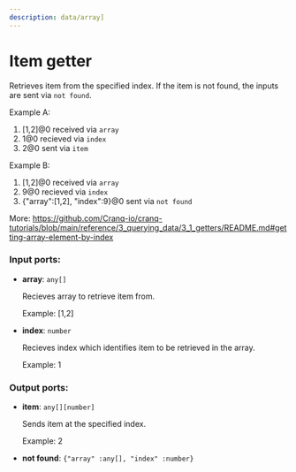 ```yaml
---
description: data/array]
---
```


# Item getter

Retrieves item from the specified index.
If the item is not found, the inputs are sent via `not found`.

Example A:
1. [1,2]@0  received via `array`
2. 1@0  recieved via `index`
3. 2@0  sent via `item`

Example B:
1. [1,2]@0  received via `array`
2. 9@0  recieved via `index`
3. {"array":[1,2], "index":9}@0  sent via `not found`

More:
https://github.com/Cranq-io/cranq-tutorials/blob/main/reference/3_querying_data/3_1_getters/README.md#getting-array-element-by-index

### Input ports:

* __array__: `any[]`

    Recieves array to retrieve item from.
    
    Example:
    [1,2]


* __index__: `number`

    Recieves index which identifies item to be retrieved in the array.
    
    Example:
    1

### Output ports:

* __item__: `any[][number]`

    Sends item at the specified index.
    
    Example:
    2


* __not found__: `{"array" :any[], "index" :number}`

